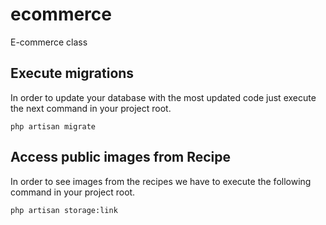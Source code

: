 # ecommerce
E-commerce class


## Execute migrations
In order to update your database with the most updated code just execute the next command in your project root.

`php artisan migrate`

## Access public images from Recipe
In order to see images from the recipes we have to execute the following command in your project root.

`php artisan storage:link`
